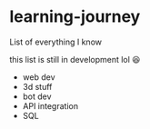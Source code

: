 # learning-journey
List of everything I know 

this list is still in development lol 😆
- web dev
- 3d stuff
- bot dev
- API integration
- SQL


